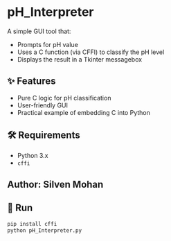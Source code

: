 # pH_Interpreter

A simple GUI tool that:
- Prompts for pH value
- Uses a C function (via CFFI) to classify the pH level
- Displays the result in a Tkinter messagebox

## ✨ Features
- Pure C logic for pH classification
- User-friendly GUI
- Practical example of embedding C into Python

## 🛠 Requirements
- Python 3.x
- `cffi`

## Author: Silven Mohan

## 🚀 Run
```bash
pip install cffi
python pH_Interpreter.py
```
